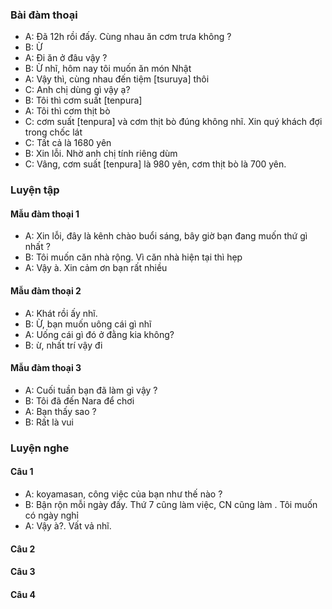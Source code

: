 ### Bài đàm thoại
- A: Đã 12h rồi đấy. Cùng nhau ăn cơm trưa không ?
- B: Ừ
- A: Đi ăn ở đâu vậy ?
- B: Ừ nhĩ, hôm nay tôi muốn ăn món Nhật
- A: Vậy thì, cùng nhau đến tiệm [tsuruya] thôi
- C: Anh chị dùng gì vậy ạ?
- B: Tôi thì cơm suất [tenpura]
- A: Tôi thì cơm thịt bò
- C: cơm suất [tenpura] và cơm thịt bò đúng không nhĩ. Xin quý khách đợi trong chốc lát
- C: Tất cả là 1680 yên
- B: Xin lỗi. Nhờ anh chị tính riêng dùm
- C: Vâng, cơm suất [tenpura] là 980 yên, cơm thịt bò là 700 yên.

### Luyện tập
#### Mẫu đàm thoại 1
- A: Xin lỗi, đây là kênh chào buổi sáng, bây giờ bạn đang muốn thứ gì nhất ?
- B: Tôi muốn căn nhà rộng. Vì căn nhà hiện tại thì hẹp
- A: Vậy à. Xin cảm ơn bạn rất nhiều
#### Mẫu đàm thoại 2
- A: Khát rồi ấy nhĩ.
- B: Ừ, bạn muốn uông cái gì nhĩ
- A: Uống cái gì đó ở đằng kia không?
- B: ừ, nhất trí vậy đi
#### Mẫu đàm thoại 3
- A: Cuối tuần bạn đã làm gì vậy ?
- B: Tôi đã đến Nara để chơi
- A: Bạn thấy sao ?
- B: Rất là vui

### Luyện nghe
#### Câu 1
- A: koyamasan, công việc của bạn như thế nào ?
- B: Bận rộn mỗi ngày đấy. Thứ 7 cũng làm việc, CN cũng làm . Tôi muốn có ngày nghỉ
- A: Vậy à?. Vất vả nhĩ. 
#### Câu 2
#### Câu 3
#### Câu 4
